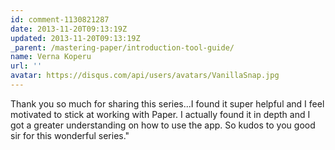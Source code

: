 ```yaml
---
id: comment-1130821287
date: 2013-11-20T09:13:19Z
updated: 2013-11-20T09:13:19Z
_parent: /mastering-paper/introduction-tool-guide/
name: Verna Koperu
url: ''
avatar: https://disqus.com/api/users/avatars/VanillaSnap.jpg
---
```


Thank you so much for sharing this series...I found it super helpful
and I feel motivated to stick at working with Paper. I actually found it in depth
and I got a greater understanding on how to use the app. So kudos to you good sir
for this wonderful series."
